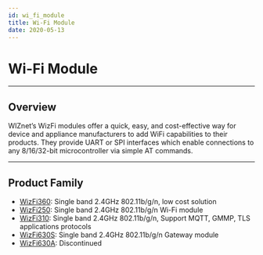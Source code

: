 ```yaml
---
id: wi_fi_module
title: Wi-Fi Module
date: 2020-05-13
---
```


# Wi-Fi Module

-----

## Overview

WIZnet’s WizFi modules offer a quick, easy, and cost-effective way for
device and appliance manufacturers to add WiFi capabilities to their
products. They provide UART or SPI interfaces which enable connections
to any 8/16/32-bit microcontroller via simple AT commands.

-----

## Product Family

  - [WizFi360](WizFi360.md): Single band 2.4GHz
    802.11b/g/n, low cost solution 
  - [WizFi250](WizFi250.md): Single band 2.4GHz 802.11b/g/n
    Wi-Fi module
  - [WizFi310](WizFi310.md): Single band 2.4GHz
    802.11b/g/n, Support MQTT, GMMP, TLS applications protocols 
  - [WizFi630S](WizFi630S.md): Single band 2.4GHz
    802.11b/g/n Gateway module
  - [WizFi630A](WizFi630A.md): Discontinued

